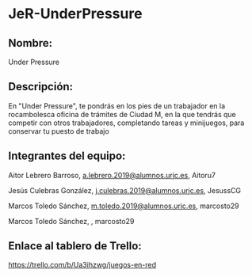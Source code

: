 # JeR-UnderPressure
## Nombre:
Under Pressure

## Descripción:
En "Under Pressure", te pondrás en los pies de un trabajador en la rocambolesca oficina de trámites de Ciudad M, en la que tendrás que competir con otros trabajadores, completando tareas y minijuegos, para conservar tu puesto de trabajo


## Integrantes del equipo:
Aitor Lebrero Barroso, a.lebrero.2019@alumnos.urjc.es, Aitoru7 

Jesús Culebras González, j.culebras.2019@alumnos.urjc.es, JesussCG

Marcos Toledo Sánchez, m.toledo.2019@alumnos.urjc.es, marcosto29

Marcos Toledo Sánchez, , marcosto29


## Enlace al tablero de Trello:
https://trello.com/b/Ua3ihzwg/juegos-en-red
